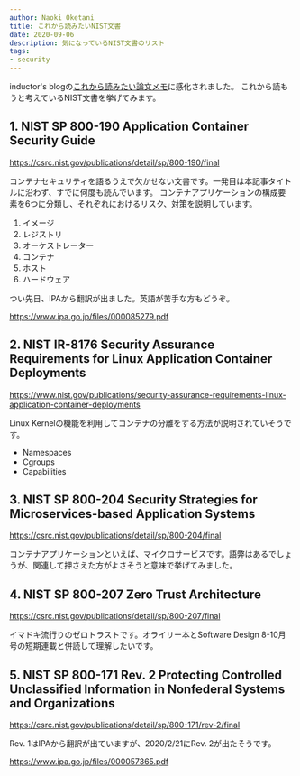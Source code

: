 ```yaml
---
author: Naoki Oketani
title: これから読みたいNIST文書
date: 2020-09-06
description: 気になっているNIST文書のリスト
tags:
- security
---
```


inductor's blogの[これから読みたい論文メモ](https://blog.inductor.me/entry/2020/08/27/105821)に感化されました。
これから読もうと考えているNIST文書を挙げてみます。

## 1. NIST SP 800-190 Application Container Security Guide

https://csrc.nist.gov/publications/detail/sp/800-190/final

コンテナセキュリティを語るうえで欠かせない文書です。一発目は本記事タイトルに沿わず、すでに何度も読んでいます。
コンテナアプリケーションの構成要素を6つに分類し、それぞれにおけるリスク、対策を説明しています。

1. イメージ
2. レジストリ
3. オーケストレーター
4. コンテナ
5. ホスト
6. ハードウェア

つい先日、IPAから翻訳が出ました。英語が苦手な方もどうぞ。

https://www.ipa.go.jp/files/000085279.pdf

## 2. NIST IR-8176 Security Assurance Requirements for Linux Application Container Deployments

https://www.nist.gov/publications/security-assurance-requirements-linux-application-container-deployments

Linux Kernelの機能を利用してコンテナの分離をする方法が説明されていそうです。

- Namespaces
- Cgroups
- Capabilities

## 3. NIST SP 800-204 Security Strategies for Microservices-based Application Systems

https://csrc.nist.gov/publications/detail/sp/800-204/final

コンテナアプリケーションといえば、マイクロサービスです。語弊はあるでしょうが、関連して押さえた方がよさそうと意味で挙げてみました。

## 4. NIST SP 800-207 Zero Trust Architecture

https://csrc.nist.gov/publications/detail/sp/800-207/final

イマドキ流行りのゼロトラストです。オライリー本とSoftware Design 8-10月号の短期連載と併読して理解したいです。

## 5. NIST SP 800-171 Rev. 2 Protecting Controlled Unclassified Information in Nonfederal Systems and Organizations

https://csrc.nist.gov/publications/detail/sp/800-171/rev-2/final

Rev. 1はIPAから翻訳が出ていますが、2020/2/21にRev. 2が出たそうです。

https://www.ipa.go.jp/files/000057365.pdf
